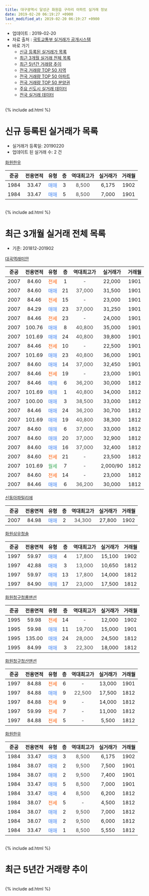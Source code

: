 ```yaml
---
title: 대구광역시 달성군 화원읍 구라리 아파트 실거래 정보
date: 2019-02-20 06:19:27 +0900
last_modified_at: 2019-02-20 06:19:27 +0900
---
```


* 업데이트 : 2019-02-20
* 자료 출처 : [국토교통부 실거래가 공개시스템](http://rt.molit.go.kr)
* 바로 가기
    * [신규 등록된 실거래가 목록](#신규-등록된-실거래가-목록)
    * [최근 3개월 실거래 전체 목록](#최근-3개월-실거래-전체-목록)
    * [최근 5년간 거래량 추이](#최근-5년간-거래량-추이)
    * [전국 거래량 TOP 50 지역](https://inasie.github.io/apt-trade-info/최근-3개월-전국에서-가장-거래가-많이-발생한-지역)
    * [전국 거래량 TOP 50 아파트](https://inasie.github.io/apt-trade-info/최근-3개월-전국에서-가장-거래가-많이-발생한-아파트)
    * [전국 거래량 TOP 50 분양권](https://inasie.github.io/apt-trade-info/최근-3개월-전국에서-가장-거래가-많이-발생한-분양권)
    * [주요 신도시 실거래 데이터](https://inasie.github.io/apt-trade-info/주요-신도시)
    * [전국 실거래 데이터](https://inasie.github.io/apt-trade-info/전국)
<br>
{% include ad.html %}
<br>

# 신규 등록된 실거래가 목록
* 실거래가 등록일: 20190220
* 업데이트 된 실거래 수: 2 건


[화원한우](https://search.naver.com/search.naver?query=%EB%8C%80%EA%B5%AC%EA%B4%91%EC%97%AD%EC%8B%9C+%EB%8B%AC%EC%84%B1%EA%B5%B0+%ED%99%94%EC%9B%90%EC%9D%8D+%EA%B5%AC%EB%9D%BC%EB%A6%AC+%ED%99%94%EC%9B%90%ED%95%9C%EC%9A%B0)

|준공|전용면적|유형|층|역대최고가|실거래가|거래월|
|:---:|:---:|:---:|:---:|:---:|:---:|:---:|
|1984|33.47|<span style="color:#4285f3">매매</span>|3|<span style="color:#444444">8,500</span>|6,175|1902|
|1984|33.47|<span style="color:#4285f3">매매</span>|5|<span style="color:#444444">8,500</span>|7,000|1901|


<br>
{% include ad.html %}
<br>

# 최근 3개월 실거래 전체 목록
* 기준: 201812-201902


[대곡역래미안](https://search.naver.com/search.naver?query=%EB%8C%80%EA%B5%AC%EA%B4%91%EC%97%AD%EC%8B%9C+%EB%8B%AC%EC%84%B1%EA%B5%B0+%ED%99%94%EC%9B%90%EC%9D%8D+%EA%B5%AC%EB%9D%BC%EB%A6%AC+%EB%8C%80%EA%B3%A1%EC%97%AD%EB%9E%98%EB%AF%B8%EC%95%88)

|준공|전용면적|유형|층|역대최고가|실거래가|거래월|
|:---:|:---:|:---:|:---:|:---:|:---:|:---:|
|2007|84.60|<span style="color:#ff5a00">전세</span>|1|<span style="color:#444444">-</span>|22,000|1901|
|2007|84.60|<span style="color:#4285f3">매매</span>|21|<span style="color:#444444">37,000</span>|31,500|1901|
|2007|84.46|<span style="color:#ff5a00">전세</span>|15|<span style="color:#444444">-</span>|23,000|1901|
|2007|84.29|<span style="color:#4285f3">매매</span>|23|<span style="color:#444444">37,000</span>|31,250|1901|
|2007|84.46|<span style="color:#ff5a00">전세</span>|23|<span style="color:#444444">-</span>|24,000|1901|
|2007|100.76|<span style="color:#4285f3">매매</span>|8|<span style="color:#444444">40,800</span>|35,000|1901|
|2007|101.69|<span style="color:#4285f3">매매</span>|24|<span style="color:#444444">40,800</span>|39,800|1901|
|2007|84.46|<span style="color:#ff5a00">전세</span>|10|<span style="color:#444444">-</span>|22,500|1901|
|2007|101.69|<span style="color:#4285f3">매매</span>|23|<span style="color:#444444">40,800</span>|36,000|1901|
|2007|84.60|<span style="color:#4285f3">매매</span>|14|<span style="color:#444444">37,000</span>|32,450|1901|
|2007|84.46|<span style="color:#ff5a00">전세</span>|19|<span style="color:#444444">-</span>|23,000|1901|
|2007|84.46|<span style="color:#4285f3">매매</span>|6|<span style="color:#444444">36,200</span>|30,000|1812|
|2007|101.69|<span style="color:#4285f3">매매</span>|1|<span style="color:#444444">40,800</span>|34,000|1812|
|2007|100.00|<span style="color:#4285f3">매매</span>|3|<span style="color:#444444">38,500</span>|33,000|1812|
|2007|84.46|<span style="color:#4285f3">매매</span>|24|<span style="color:#444444">36,200</span>|30,700|1812|
|2007|101.69|<span style="color:#4285f3">매매</span>|19|<span style="color:#444444">40,800</span>|38,300|1812|
|2007|84.60|<span style="color:#4285f3">매매</span>|6|<span style="color:#444444">37,000</span>|33,000|1812|
|2007|84.60|<span style="color:#4285f3">매매</span>|20|<span style="color:#444444">37,000</span>|32,900|1812|
|2007|84.60|<span style="color:#4285f3">매매</span>|16|<span style="color:#444444">37,000</span>|32,400|1812|
|2007|84.60|<span style="color:#ff5a00">전세</span>|21|<span style="color:#444444">-</span>|23,500|1812|
|2007|101.69|<span style="color:#34a853">월세</span>|7|<span style="color:#444444">-</span>|2,000/90|1812|
|2007|84.60|<span style="color:#ff5a00">전세</span>|14|<span style="color:#444444">-</span>|23,000|1812|
|2007|84.46|<span style="color:#4285f3">매매</span>|6|<span style="color:#444444">36,200</span>|30,000|1812|

[신동아파밀리에](https://search.naver.com/search.naver?query=%EB%8C%80%EA%B5%AC%EA%B4%91%EC%97%AD%EC%8B%9C+%EB%8B%AC%EC%84%B1%EA%B5%B0+%ED%99%94%EC%9B%90%EC%9D%8D+%EA%B5%AC%EB%9D%BC%EB%A6%AC+%EC%8B%A0%EB%8F%99%EC%95%84%ED%8C%8C%EB%B0%80%EB%A6%AC%EC%97%90)

|준공|전용면적|유형|층|역대최고가|실거래가|거래월|
|:---:|:---:|:---:|:---:|:---:|:---:|:---:|
|2007|84.98|<span style="color:#4285f3">매매</span>|2|<span style="color:#444444">34,300</span>|27,800|1902|

[화원삼우청솔](https://search.naver.com/search.naver?query=%EB%8C%80%EA%B5%AC%EA%B4%91%EC%97%AD%EC%8B%9C+%EB%8B%AC%EC%84%B1%EA%B5%B0+%ED%99%94%EC%9B%90%EC%9D%8D+%EA%B5%AC%EB%9D%BC%EB%A6%AC+%ED%99%94%EC%9B%90%EC%82%BC%EC%9A%B0%EC%B2%AD%EC%86%94)

|준공|전용면적|유형|층|역대최고가|실거래가|거래월|
|:---:|:---:|:---:|:---:|:---:|:---:|:---:|
|1997|59.97|<span style="color:#4285f3">매매</span>|4|<span style="color:#444444">17,800</span>|15,100|1902|
|1997|42.88|<span style="color:#4285f3">매매</span>|3|<span style="color:#444444">13,000</span>|10,650|1812|
|1997|59.97|<span style="color:#4285f3">매매</span>|13|<span style="color:#444444">17,800</span>|14,000|1812|
|1997|84.90|<span style="color:#4285f3">매매</span>|17|<span style="color:#444444">23,000</span>|17,500|1812|

[화원청구청룡맨션](https://search.naver.com/search.naver?query=%EB%8C%80%EA%B5%AC%EA%B4%91%EC%97%AD%EC%8B%9C+%EB%8B%AC%EC%84%B1%EA%B5%B0+%ED%99%94%EC%9B%90%EC%9D%8D+%EA%B5%AC%EB%9D%BC%EB%A6%AC+%ED%99%94%EC%9B%90%EC%B2%AD%EA%B5%AC%EC%B2%AD%EB%A3%A1%EB%A7%A8%EC%85%98)

|준공|전용면적|유형|층|역대최고가|실거래가|거래월|
|:---:|:---:|:---:|:---:|:---:|:---:|:---:|
|1995|59.98|<span style="color:#ff5a00">전세</span>|14|<span style="color:#444444">-</span>|12,000|1902|
|1995|59.98|<span style="color:#4285f3">매매</span>|11|<span style="color:#444444">19,700</span>|15,000|1901|
|1995|135.00|<span style="color:#4285f3">매매</span>|24|<span style="color:#444444">28,000</span>|24,500|1812|
|1995|84.99|<span style="color:#4285f3">매매</span>|3|<span style="color:#444444">22,300</span>|18,000|1812|

[화원청구청산맨션](https://search.naver.com/search.naver?query=%EB%8C%80%EA%B5%AC%EA%B4%91%EC%97%AD%EC%8B%9C+%EB%8B%AC%EC%84%B1%EA%B5%B0+%ED%99%94%EC%9B%90%EC%9D%8D+%EA%B5%AC%EB%9D%BC%EB%A6%AC+%ED%99%94%EC%9B%90%EC%B2%AD%EA%B5%AC%EC%B2%AD%EC%82%B0%EB%A7%A8%EC%85%98)

|준공|전용면적|유형|층|역대최고가|실거래가|거래월|
|:---:|:---:|:---:|:---:|:---:|:---:|:---:|
|1997|84.88|<span style="color:#ff5a00">전세</span>|6|<span style="color:#444444">-</span>|13,000|1901|
|1997|84.88|<span style="color:#4285f3">매매</span>|9|<span style="color:#444444">22,500</span>|17,500|1812|
|1997|84.88|<span style="color:#ff5a00">전세</span>|9|<span style="color:#444444">-</span>|14,000|1812|
|1997|59.99|<span style="color:#ff5a00">전세</span>|7|<span style="color:#444444">-</span>|11,000|1812|
|1997|84.88|<span style="color:#ff5a00">전세</span>|5|<span style="color:#444444">-</span>|5,500|1812|

[화원한우](https://search.naver.com/search.naver?query=%EB%8C%80%EA%B5%AC%EA%B4%91%EC%97%AD%EC%8B%9C+%EB%8B%AC%EC%84%B1%EA%B5%B0+%ED%99%94%EC%9B%90%EC%9D%8D+%EA%B5%AC%EB%9D%BC%EB%A6%AC+%ED%99%94%EC%9B%90%ED%95%9C%EC%9A%B0)

|준공|전용면적|유형|층|역대최고가|실거래가|거래월|
|:---:|:---:|:---:|:---:|:---:|:---:|:---:|
|1984|33.47|<span style="color:#4285f3">매매</span>|3|<span style="color:#444444">8,500</span>|6,175|1902|
|1984|38.07|<span style="color:#4285f3">매매</span>|2|<span style="color:#444444">9,500</span>|7,500|1901|
|1984|38.07|<span style="color:#4285f3">매매</span>|2|<span style="color:#444444">9,500</span>|7,400|1901|
|1984|33.47|<span style="color:#4285f3">매매</span>|5|<span style="color:#444444">8,500</span>|7,000|1901|
|1984|33.47|<span style="color:#4285f3">매매</span>|4|<span style="color:#444444">8,500</span>|6,200|1812|
|1984|38.07|<span style="color:#ff5a00">전세</span>|5|<span style="color:#444444">-</span>|4,500|1812|
|1984|38.07|<span style="color:#4285f3">매매</span>|2|<span style="color:#444444">9,500</span>|7,000|1812|
|1984|38.07|<span style="color:#4285f3">매매</span>|2|<span style="color:#444444">9,500</span>|6,000|1812|
|1984|33.47|<span style="color:#4285f3">매매</span>|1|<span style="color:#444444">8,500</span>|5,550|1812|


<br>
{% include ad.html %}
<br>

# 최근 5년간 거래량 추이


<div style="width:100%;">
    <canvas id="deal_progress" height="200"></canvas>
</div>

<script>
new Chart(document.getElementById("deal_progress"), {
    type: 'line',
    data: {
        labels: ['201402','201403','201404','201405','201406','201407','201408','201409','201410','201411','201412','201501','201502','201503','201504','201505','201506','201507','201508','201509','201510','201511','201512','201601','201602','201603','201604','201605','201606','201607','201608','201609','201610','201611','201612','201701','201702','201703','201704','201705','201706','201707','201708','201709','201710','201711','201712','201801','201802','201803','201804','201805','201806','201807','201808','201809','201810','201811','201812','201901','201902'],
        datasets: [{
            label: '매매',
            pointRadius: 1,
            data: [37, 29, 19, 21, 17, 16, 16, 30, 21, 22, 17, 28, 17, 45, 34, 24, 13, 15, 6, 11, 13, 8, 10, 5, 8, 14, 18, 10, 13, 7, 9, 14, 19, 7, 13, 6, 10, 12, 17, 15, 30, 18, 20, 23, 11, 17, 10, 9, 13, 28, 16, 14, 13, 10, 34, 16, 18, 13, 19, 10, 3],
            borderColor: "rgba(255, 201, 14, 1)",
            backgroundColor: "rgba(255, 201, 14, 0.5)",
            fill: false,
            lineTension: 0
        },{
            label: '전월세',
            pointRadius: 1,
            data: [9, 9, 10, 5, 7, 12, 9, 7, 7, 4, 3, 18, 14, 17, 11, 14, 11, 10, 8, 4, 10, 8, 7, 4, 2, 8, 10, 10, 6, 7, 7, 13, 9, 4, 7, 10, 12, 9, 16, 9, 12, 9, 12, 7, 9, 9, 9, 5, 4, 9, 5, 8, 6, 8, 9, 5, 9, 11, 7, 6, 1],
            borderColor: "rgba(0, 141, 185, 1)",
            backgroundColor: "rgba(0, 141, 185, 0.5)",
            fill: false,
            lineTension: 0
        }
        ]
    },
    options: {
        responsive: true,
        title: {
            display: false
        },
        tooltips: {
            mode: 'index',
            intersect: false
        },
        hover: {
            mode: 'nearest',
            intersect: true
        },
        scales: {
            xAxes: [{
                display: true,
                scaleLabel: {
                    display: true,
                    labelString: '년/월'
                }
            }],
            yAxes: [{
                display: true,
                ticks: {
                    suggestedMin: 0,
                },
                scaleLabel: {
                    display: true,
                    labelString: '실거래 수'
                }
            }]
        }
    }
});

</script>


<br>
{% include ad.html %}
<br>


